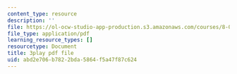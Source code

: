 ```yaml
---
content_type: resource
description: ''
file: https://ol-ocw-studio-app-production.s3.amazonaws.com/courses/8-01sc-classical-mechanics-fall-2016/abd2e706b7822bda5864f5a47f87c624_l062G7RC8-o.pdf
file_type: application/pdf
learning_resource_types: []
resourcetype: Document
title: 3play pdf file
uid: abd2e706-b782-2bda-5864-f5a47f87c624
---
```


